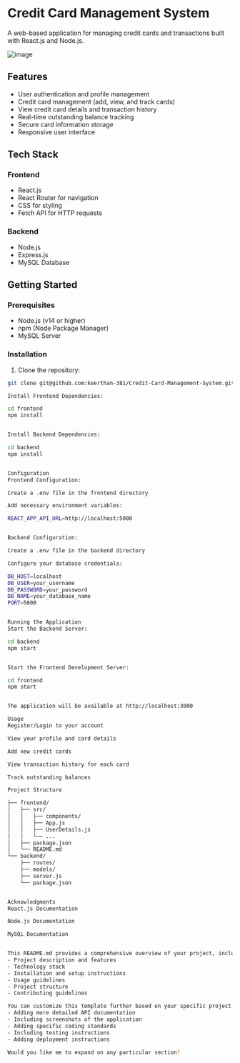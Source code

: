 # Credit Card Management System

A web-based application for managing credit cards and transactions built with React.js and Node.js.

![image](https://github.com/user-attachments/assets/11d199ad-58ac-442f-b34c-2db2648080f8)


## Features

- User authentication and profile management
- Credit card management (add, view, and track cards)
- View credit card details and transaction history
- Real-time outstanding balance tracking
- Secure card information storage
- Responsive user interface

## Tech Stack

### Frontend
- React.js
- React Router for navigation
- CSS for styling
- Fetch API for HTTP requests

### Backend
- Node.js
- Express.js
- MySQL Database

## Getting Started

### Prerequisites
- Node.js (v14 or higher)
- npm (Node Package Manager)
- MySQL Server

### Installation

1. Clone the repository:
```bash
git clone git@github.com:keerthan-381/Credit-Card-Management-System.git

Install Frontend Dependencies:

cd frontend
npm install


Install Backend Dependencies:

cd backend
npm install


Configuration
Frontend Configuration:

Create a .env file in the frontend directory

Add necessary environment variables:

REACT_APP_API_URL=http://localhost:5000


Backend Configuration:

Create a .env file in the backend directory

Configure your database credentials:

DB_HOST=localhost
DB_USER=your_username
DB_PASSWORD=your_password
DB_NAME=your_database_name
PORT=5000


Running the Application
Start the Backend Server:

cd backend
npm start


Start the Frontend Development Server:

cd frontend
npm start


The application will be available at http://localhost:3000

Usage
Register/Login to your account

View your profile and card details

Add new credit cards

View transaction history for each card

Track outstanding balances

Project Structure

├── frontend/
│   ├── src/
│   │   ├── components/
│   │   ├── App.js
│   │   ├── UserDetails.js
│   │   └── ...
│   ├── package.json
│   └── README.md
└── backend/
    ├── routes/
    ├── models/
    ├── server.js
    └── package.json


Acknowledgments
React.js Documentation

Node.js Documentation

MySQL Documentation


This README.md provides a comprehensive overview of your project, including:
- Project description and features
- Technology stack
- Installation and setup instructions
- Usage guidelines
- Project structure
- Contributing guidelines

You can customize this template further based on your specific project needs, such as:
- Adding more detailed API documentation
- Including screenshots of the application
- Adding specific coding standards
- Including testing instructions
- Adding deployment instructions

Would you like me to expand on any particular section?

